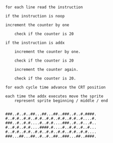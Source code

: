 ```

for each line read the instruction

if the instruction is noop

increment the counter by one

    check if the counter is 20

if the instruction is addx

    increment the counter by one.
    
    check if the counter is 20
    
    increment the counter again.
    
    check if the counter is 20.

```

    for each cycle time advance the CRT position
    
    each time the addx executes move the sprite
        represent sprite beginning / middle / end

```

###..#..#..##...##...##..###..#..#.####.
#..#.#..#.#..#.#..#.#..#.#..#.#..#....#.
###..#..#.#....#..#.#....###..#..#...#..
#..#.#..#.#....####.#....#..#.#..#..#...
#..#.#..#.#..#.#..#.#..#.#..#.#..#.#....
###...##...##..#..#..##..###...##..####.



```